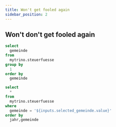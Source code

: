 ```yaml
---
title: Won't get fooled again
sidebar_position: 2
---
```


## Won't don't get fooled again


```sql unique_gemeinden
select 
  gemeinde 
from 
  mytrino.steuerfuesse 
group by 
  1
order by 
  gemeinde
```

<Dropdown
    name=selected_gemeinde
    data={unique_gemeinden}
    value=gemeinde
    title="Wählen Sie eine Gemeinde"
    noDefault=true
/>

```sql query_steuerfuesse_filtered_by_gemeinden
select 
  * 
from 
  mytrino.steuerfuesse
where
  gemeinde = '${inputs.selected_gemeinde.value}'
order by
  jahr,gemeinde
```

<DataTable data={query_steuerfuesse_filtered_by_gemeinden} rows=all>
   <Column id=jahr title="Jahr" fmt='###0' />
   <Column id=gemeinde />
   <Column id=steuerfuss_in_prozent />
</DataTable>

<LineChart 
    data={query_steuerfuesse_filtered_by_gemeinden}
    x=jahr
    y=steuerfuss_in_prozent 
    yAxisTitle="Steuerfuss pro Jahr"
    markers=true
    xFmt='###0'
    yMin=60
/>
